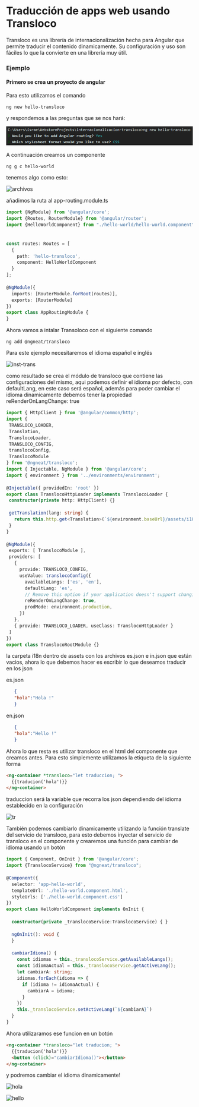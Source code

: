 # Traducción de apps web usando Transloco
Transloco es una librería de internacionalización hecha para Angular que permite traducir el contenido 
dinamicamente. Su configuración y uso son fáciles lo que la convierte en una librería muy útil.

### Ejemplo
#### Primero se crea un proyecto de angular
Para esto utilizamos el comando 
```
ng new hello-transloco
```
 y respondemos a las preguntas que se nos hará:
 
 ![angular](/imagenes/intalacion-angular.png)

A continuación creamos un componente  
```
ng g c hello-world
```

tenemos algo como esto:

![archivos](https://drive.google.com/file/d/1vZnHYVforgvJl6dg-qAWZMhnJLPCwGal/view?usp=sharing)

añadimos la ruta al app-routing.module.ts

``` typescript
import {NgModule} from '@angular/core';
import {Routes, RouterModule} from '@angular/router';
import {HelloWorldComponent} from "./hello-world/hello-world.component";


const routes: Routes = [
  {
    path: 'hello-transloco',
    component: HelloWorldComponent
  }
];

@NgModule({
  imports: [RouterModule.forRoot(routes)],
  exports: [RouterModule]
})
export class AppRoutingModule {
}

```


Ahora vamos a intalar Transoloco con el siguiente comando
```
ng add @ngneat/transloco
```
Para este ejemplo necesitaremos el idioma español e inglés

![inst-trans](https://drive.google.com/file/d/1OeHuDTa5jkQJI0QPuwAS9Qmfd4rG7OD3/view?usp=sharing)

como resultado se crea el módulo de transloco que contiene  las configuraciones del mismo, aqui podemos definir el idioma por defecto, con defaultLang, en este caso será español, además para poder cambiar el idioma dinamicamente debemos tener la propiedad reRenderOnLangChange: true 
 ``` typescript
import { HttpClient } from '@angular/common/http';
import {
  TRANSLOCO_LOADER,
  Translation,
  TranslocoLoader,
  TRANSLOCO_CONFIG,
  translocoConfig,
  TranslocoModule
} from '@ngneat/transloco';
import { Injectable, NgModule } from '@angular/core';
import { environment } from '../environments/environment';

@Injectable({ providedIn: 'root' })
export class TranslocoHttpLoader implements TranslocoLoader {
  constructor(private http: HttpClient) {}

  getTranslation(lang: string) {
    return this.http.get<Translation>(`${environment.baseUrl}/assets/i18n/${lang}.json`);
  }
}

@NgModule({
  exports: [ TranslocoModule ],
  providers: [
    {
      provide: TRANSLOCO_CONFIG,
      useValue: translocoConfig({
        availableLangs: ['es', 'en'],
        defaultLang: 'es',
        // Remove this option if your application doesn't support changing language in runtime.
        reRenderOnLangChange: true,
        prodMode: environment.production,
      })
    },
    { provide: TRANSLOCO_LOADER, useClass: TranslocoHttpLoader }
  ]
})
export class TranslocoRootModule {}

```
 
 la carpeta i18n dentro de assets  con los archivos es.json e in.json que están vacios, ahora lo que debemos hacer es escribir lo que deseamos traducir en los json

es.json
``` json
   {
   "hola":"Hola !"
   }
```

en.json
``` json
   {
   "hola":"Hello !"
   }
```
Ahora lo que resta es utilizar transloco en el html del componente que creamos antes.
Para esto simplemente utilizamos la etiqueta <ng-container> de la siguiente forma
``` html
<ng-container *transloco="let traduccion; ">
  {{traducion('hola')}}
</ng-container>
```
traduccion será la variable que recorra los json dependiendo del idioma establecido en la configuración

![tr](https://drive.google.com/file/d/1oFNbsq2ujaI0JsAbkeqc9P0lmPzSb-hu/view?usp=sharing)

También podemos cambiarlo dinamicamente utilizando la función translate del servicio de transloco, para esto debemos inyectar el servicio de transloco en el componente y crearemos una función para cambiar de idioma usando un botón

``` typescript
import { Component, OnInit } from '@angular/core';
import {TranslocoService} from "@ngneat/transloco";

@Component({
  selector: 'app-hello-world',
  templateUrl: './hello-world.component.html',
  styleUrls: ['./hello-world.component.css']
})
export class HelloWorldComponent implements OnInit {

  constructor(private _translocoService:TranslocoService) { }

  ngOnInit(): void {
  }

  cambiarIdioma() {
    const idiomas = this._translocoService.getAvailableLangs();
    const idiomaActual = this._translocoService.getActiveLang();
    let cambiarA: string;
    idiomas.forEach(idioma => {
      if (idioma != idiomaActual) {
        cambiarA = idioma;
      }
    })
    this._translocoService.setActiveLang(`${cambiarA}`)
  }
}

```
Ahora utilizaramos ese funcion en un botón

``` html
<ng-container *transloco="let traducion; ">
  {{traducion('hola')}}
  <button (click)="cambiarIdioma()"></button>
</ng-container>
```
y podremos cambiar el idioma dinamicamente! 

![hola](https://drive.google.com/file/d/1NVxY5nG9Da5cMIm6Iiw1sbILIC1MH1wW/view?usp=sharing)

![hello](https://drive.google.com/file/d/1Mp6-Txzcp6xK2YLOhmTgg1L8USawODWl/view)
